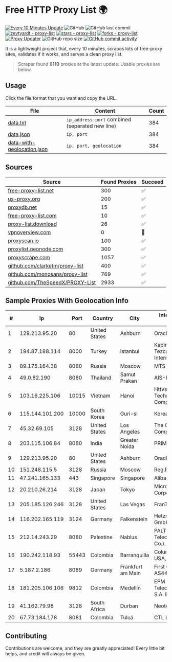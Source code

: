 
# Free HTTP Proxy List 🌍

[![Every 10 Minutes Update](https://github.com/mertguvencli/http-proxy-list/actions/workflows/main.yml/badge.svg?branch=main)](https://github.com/mertguvencli/http-proxy-list/actions/workflows/main.yml)
![GitHub](https://img.shields.io/github/license/mertguvencli/http-proxy-list)
![GitHub last commit](https://img.shields.io/github/last-commit/mertguvencli/http-proxy-list)
[![zevtyardt - proxy-list](https://img.shields.io/static/v1?label=zevtyardt&message=proxy-list&color=blue&logo=github)](https://github.com/zevtyardt/proxy-list "Go to GitHub repo")
[![stars - proxy-list](https://img.shields.io/github/stars/zevtyardt/proxy-list?style=social)](https://github.com/zevtyardt/proxy-list)
[![forks - proxy-list](https://img.shields.io/github/forks/zevtyardt/proxy-list?style=social)](https://github.com/zevtyardt/proxy-list)
[![Proxy Updater](https://github.com/zevtyardt/proxy-list/workflows/Proxy%20Updater/badge.svg)](https://github.com/zevtyardt/proxy-list/actions?query=workflow:"Proxy+Updater")
![GitHub repo size](https://img.shields.io/github/repo-size/zevtyardt/proxy-list)
[![GitHub commit activity](https://img.shields.io/github/commit-activity/m/zevtyardt/proxy-list?logo=commits)](https://github.com/zevtyardt/proxy-list/commits/main)

It is a lightweight project that, every 10 minutes, scrapes lots of free-proxy sites, validates if it works, and serves a clean proxy list.

> Scraper found **6110** proxies at the latest update. Usable proxies are below.

## Usage

Click the file format that you want and copy the URL.

|File|Content|Count|
|----|-------|-----|
|[data.txt](https://raw.githubusercontent.com/mertguvencli/http-proxy-list/main/proxy-list/data.txt)|`ip_address:port` combined (seperated new line)|384|
|[data.json](https://raw.githubusercontent.com/mertguvencli/http-proxy-list/main/proxy-list/data.json)|`ip, port`|384|
|[data-with-geolocation.json](https://raw.githubusercontent.com/mertguvencli/http-proxy-list/main/proxy-list/data-with-geolocation.json)|`ip, port, geolocation`|384|

## Sources

|Source|Found Proxies|Succeed|
|------|-------------|-------|
|[free-proxy-list.net](https://free-proxy-list.net)|300|✅|
|[us-proxy.org](https://www.us-proxy.org)|200|✅|
|[proxydb.net](http://proxydb.net)|15|✅|
|[free-proxy-list.com](https://free-proxy-list.com/?page=&port=&type%5B%5D=http&type%5B%5D=https&up_time=0&search=Search)|10|✅|
|[proxy-list.download](https://www.proxy-list.download/HTTP)|26|✅|
|[vpnoverview.com](https://vpnoverview.com/privacy/anonymous-browsing/free-proxy-servers)|0|🚫|
|[proxyscan.io](https://www.proxyscan.io)|100|✅|
|[proxylist.geonode.com](https://proxylist.geonode.com/api/proxy-list?limit=300&page=1&sort_by=lastChecked&sort_type=desc&protocols=http,https)|300|✅|
|[proxyscrape.com](https://api.proxyscrape.com/v2/?request=displayproxies&protocol=http&timeout=10000&country=all&ssl=all&anonymity=all)|1057|✅|
|[github.com/clarketm/proxy-list](https://raw.githubusercontent.com/clarketm/proxy-list/master/proxy-list-raw.txt)|400|✅|
|[github.com/monosans/proxy-list](https://raw.githubusercontent.com/monosans/proxy-list/main/proxies/http.txt)|769|✅|
|[github.com/TheSpeedX/PROXY-List](https://raw.githubusercontent.com/TheSpeedX/PROXY-List/master/http.txt)|2933|✅|


## Sample Proxies With Geolocation Info

|#|Ip|Port|Country|City|Internet Service Provider|
|-|--|----|-------|----|-------------------------|
|1|129.213.95.20|80|United States|Ashburn|Oracle Corporation|
|2|194.87.188.114|8000|Turkey|Istanbul|Kadir Huseyin Tezcan Nosspeed Internet Teknolojileri|
|3|89.175.164.38|8080|Russia|Moscow|MTS PJSC|
|4|49.0.82.190|8080|Thailand|Samut Prakan|AIS-Fibre|
|5|103.16.225.106|10015|Vietnam|Hanoi|Httvserver Technology Company Limited|
|6|115.144.101.200|10000|South Korea|Guri-si|Korea Telecom|
|7|45.32.69.105|3128|United States|Los Angeles|The Constant Company|
|8|203.115.106.84|8080|India|Greater Noida|PRIMENET|
|9|129.213.95.20|80|United States|Ashburn|Oracle Corporation|
|10|151.248.115.5|3128|Russia|Moscow|Reg.Ru|
|11|47.241.165.133|443|Singapore|Singapore|Alibaba.com LLC|
|12|20.210.26.214|3128|Japan|Tokyo|Microsoft Corporation|
|13|205.185.126.246|3128|United States|Las Vegas|FranTech Solutions|
|14|116.202.165.119|3124|Germany|Falkenstein|Hetzner Online GmbH|
|15|212.14.243.29|8080|Palestine|Nablus|PALTEL (Palestine Telecommunications Co.).|
|16|190.242.118.93|55443|Colombia|Barranquilla|Columbus Networks USA, Inc.|
|17|5.187.2.186|8089|Germany|Frankfurt am Main|First Colo via AS44066|
|18|181.205.106.106|9812|Colombia|Medellín|EPM Telecomunicaciones S.A. E.S.P.|
|19|41.162.79.98|3128|South Africa|Durban|Neotel GAU|
|20|67.73.184.178|8081|Colombia|Tuluá|CTL LATAM|



## Contributing

Contributions are welcome, and they are greatly appreciated! Every
little bit helps, and credit will always be given.

